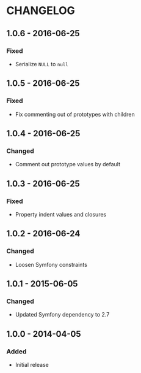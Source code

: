 # CHANGELOG

## 1.0.6 - 2016-06-25
### Fixed
- Serialize `NULL` to `null`

## 1.0.5 - 2016-06-25
### Fixed
- Fix commenting out of prototypes with children

## 1.0.4 - 2016-06-25
### Changed
- Comment out prototype values by default

## 1.0.3 - 2016-06-25
### Fixed
- Property indent values and closures

## 1.0.2 - 2016-06-24
### Changed
- Loosen Symfony constraints

## 1.0.1 - 2015-06-05
### Changed
- Updated Symfony dependency to 2.7

## 1.0.0 - 2014-04-05
### Added
- Initial release
